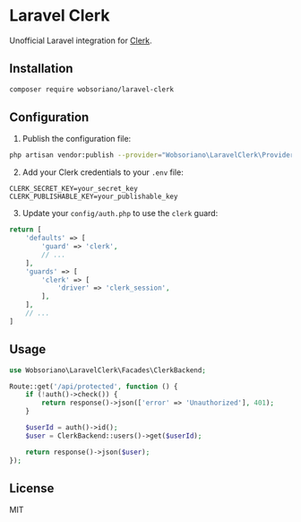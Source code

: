 # Laravel Clerk

Unofficial Laravel integration for [Clerk](https://clerk.com).

## Installation

```bash
composer require wobsoriano/laravel-clerk
```

## Configuration

1. Publish the configuration file:

```bash
php artisan vendor:publish --provider="Wobsoriano\LaravelClerk\Providers\ClerkServiceProvider"
```

2. Add your Clerk credentials to your `.env` file:

```env
CLERK_SECRET_KEY=your_secret_key
CLERK_PUBLISHABLE_KEY=your_publishable_key
```

3. Update your `config/auth.php` to use the `clerk` guard:

```php
return [
    'defaults' => [
        'guard' => 'clerk',
        // ...
    ],
    'guards' => [
        'clerk' => [
            'driver' => 'clerk_session',
        ],
    ],
    // ...
]
```

## Usage

```php
use Wobsoriano\LaravelClerk\Facades\ClerkBackend;

Route::get('/api/protected', function () {
    if (!auth()->check()) {
        return response()->json(['error' => 'Unauthorized'], 401);
    }

    $userId = auth()->id();
    $user = ClerkBackend::users()->get($userId);

    return response()->json($user);
});
```

## License

MIT
